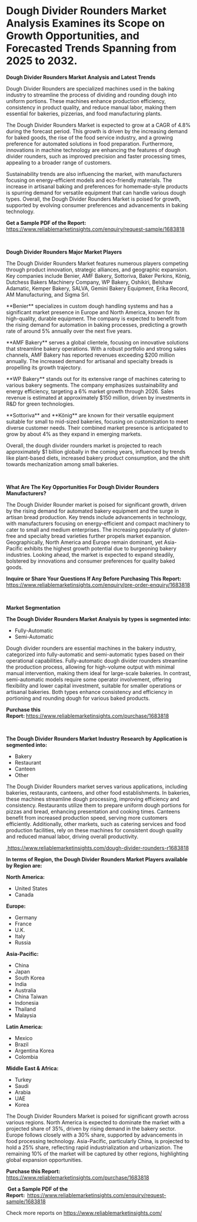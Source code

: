 <p><h1>Dough Divider Rounders Market Analysis Examines its Scope on Growth Opportunities, and Forecasted Trends Spanning from 2025 to 2032.</h1></p><p><strong>Dough Divider Rounders Market Analysis and Latest Trends</strong></p>
<p><p>Dough Divider Rounders are specialized machines used in the baking industry to streamline the process of dividing and rounding dough into uniform portions. These machines enhance production efficiency, consistency in product quality, and reduce manual labor, making them essential for bakeries, pizzerias, and food manufacturing plants. </p><p>The Dough Divider Rounders Market is expected to grow at a CAGR of 4.8% during the forecast period. This growth is driven by the increasing demand for baked goods, the rise of the food service industry, and a growing preference for automated solutions in food preparation. Furthermore, innovations in machine technology are enhancing the features of dough divider rounders, such as improved precision and faster processing times, appealing to a broader range of customers.</p><p>Sustainability trends are also influencing the market, with manufacturers focusing on energy-efficient models and eco-friendly materials. The increase in artisanal baking and preferences for homemade-style products is spurring demand for versatile equipment that can handle various dough types. Overall, the Dough Divider Rounders Market is poised for growth, supported by evolving consumer preferences and advancements in baking technology.</p></p>
<p><strong>Get a Sample PDF of the Report:&nbsp;</strong> <a href="https://www.reliablemarketinsights.com/enquiry/request-sample/1683818?utm_campaign=3085&utm_medium=2&utm_source=Github&utm_content=ia&utm_term=26032025&utm_id=dough-divider-rounders">https://www.reliablemarketinsights.com/enquiry/request-sample/1683818</a></p>
<p>&nbsp;</p>
<p><strong>Dough Divider Rounders Major Market Players</strong></p>
<p><p>The Dough Divider Rounders Market features numerous players competing through product innovation, strategic alliances, and geographic expansion. Key companies include Benier, AMF Bakery, Sottoriva, Baker Perkins, König, Dutchess Bakers Machinery Company, WP Bakery, Oshikiri, Belshaw Adamatic, Kemper Bakery, SALVA, Gemini Bakery Equipment, Erika Record, AM Manufacturing, and Sigma Srl.</p><p>**Benier** specializes in custom dough handling systems and has a significant market presence in Europe and North America, known for its high-quality, durable equipment. The company is expected to benefit from the rising demand for automation in baking processes, predicting a growth rate of around 5% annually over the next five years.</p><p>**AMF Bakery** serves a global clientele, focusing on innovative solutions that streamline bakery operations. With a robust portfolio and strong sales channels, AMF Bakery has reported revenues exceeding $200 million annually. The increased demand for artisanal and specialty breads is propelling its growth trajectory.</p><p>**WP Bakery** stands out for its extensive range of machines catering to various bakery segments. The company emphasizes sustainability and energy efficiency, targeting a 6% market growth through 2026. Sales revenue is estimated at approximately $150 million, driven by investments in R&D for green technologies.</p><p>**Sottoriva** and **König** are known for their versatile equipment suitable for small to mid-sized bakeries, focusing on customization to meet diverse customer needs. Their combined market presence is anticipated to grow by about 4% as they expand in emerging markets.</p><p>Overall, the dough divider rounders market is projected to reach approximately $1 billion globally in the coming years, influenced by trends like plant-based diets, increased bakery product consumption, and the shift towards mechanization among small bakeries.</p></p>
<p>&nbsp;</p>
<p><strong>What Are The Key Opportunities For Dough Divider Rounders Manufacturers?</strong></p>
<p><p>The Dough Divider Rounder market is poised for significant growth, driven by the rising demand for automated bakery equipment and the surge in artisan bread production. Key trends include advancements in technology, with manufacturers focusing on energy-efficient and compact machinery to cater to small and medium enterprises. The increasing popularity of gluten-free and specialty bread varieties further propels market expansion. Geographically, North America and Europe remain dominant, yet Asia-Pacific exhibits the highest growth potential due to burgeoning bakery industries. Looking ahead, the market is expected to expand steadily, bolstered by innovations and consumer preferences for quality baked goods.</p></p>
<p><strong>Inquire or Share Your Questions If Any Before Purchasing This Report:</strong> <a href="https://www.reliablemarketinsights.com/enquiry/pre-order-enquiry/1683818?utm_campaign=3085&utm_medium=2&utm_source=Github&utm_content=ia&utm_term=26032025&utm_id=dough-divider-rounders">https://www.reliablemarketinsights.com/enquiry/pre-order-enquiry/1683818</a></p>
<p>&nbsp;</p>
<p><strong>Market Segmentation</strong></p>
<p><strong>The Dough Divider Rounders Market Analysis by types is segmented into:</strong></p>
<p><ul><li>Fully-Automatic</li><li>Semi-Automatic</li></ul></p>
<p><p>Dough divider rounders are essential machines in the bakery industry, categorized into fully-automatic and semi-automatic types based on their operational capabilities. Fully-automatic dough divider rounders streamline the production process, allowing for high-volume output with minimal manual intervention, making them ideal for large-scale bakeries. In contrast, semi-automatic models require some operator involvement, offering flexibility and lower capital investment, suitable for smaller operations or artisanal bakeries. Both types enhance consistency and efficiency in portioning and rounding dough for various baked products.</p></p>
<p><strong>Purchase this Report:&nbsp;</strong><a href="https://www.reliablemarketinsights.com/purchase/1683818?utm_campaign=3085&utm_medium=2&utm_source=Github&utm_content=ia&utm_term=26032025&utm_id=dough-divider-rounders">https://www.reliablemarketinsights.com/purchase/1683818</a></p>
<p>&nbsp;</p>
<p><strong>The Dough Divider Rounders Market Industry Research by Application is segmented into:</strong></p>
<p><ul><li>Bakery</li><li>Restaurant</li><li>Canteen</li><li>Other</li></ul></p>
<p><p>The Dough Divider Rounders market serves various applications, including bakeries, restaurants, canteens, and other food establishments. In bakeries, these machines streamline dough processing, improving efficiency and consistency. Restaurants utilize them to prepare uniform dough portions for pizzas and bread, enhancing presentation and cooking times. Canteens benefit from increased production speed, serving more customers efficiently. Additionally, other markets, such as catering services and food production facilities, rely on these machines for consistent dough quality and reduced manual labor, driving overall productivity.</p></p>
<p><a href="https://www.reliablemarketinsights.com/dough-divider-rounders-r1683818?utm_campaign=3085&utm_medium=2&utm_source=Github&utm_content=ia&utm_term=26032025&utm_id=dough-divider-rounders">&nbsp;https://www.reliablemarketinsights.com/dough-divider-rounders-r1683818</a></p>
<p><strong>In terms of Region, the Dough Divider Rounders Market Players available by Region are:</strong></p>
<p>
    <p> <strong> North America: </strong>
        <ul>
            <li>United States</li>
            <li>Canada</li>
        </ul>
        </p> 
    <p> <strong> Europe: </strong>
        <ul>
            <li>Germany</li>
            <li>France</li>
            <li>U.K.</li>
            <li>Italy</li>
            <li>Russia</li>
        </ul>
        </p> 
    <p> <strong> Asia-Pacific: </strong>
        <ul>
            <li>China</li>
            <li>Japan</li>
            <li>South Korea</li>
            <li>India</li>
            <li>Australia</li>
            <li>China Taiwan</li>
            <li>Indonesia</li>
            <li>Thailand</li>
            <li>Malaysia</li>
        </ul>
        </p> 
    <p> <strong> Latin America: </strong>
        <ul>
            <li>Mexico</li>
            <li>Brazil</li>
            <li>Argentina Korea</li>
            <li>Colombia</li>
        </ul>
        </p> 
    <p> <strong> Middle East & Africa: </strong>
        <ul>
            <li>Turkey</li>
            <li>Saudi</li>
            <li>Arabia</li>
            <li>UAE</li>
            <li>Korea</li>
        </ul>
    </p>
    </p>
<p><p>The Dough Divider Rounders Market is poised for significant growth across various regions. North America is expected to dominate the market with a projected share of 35%, driven by rising demand in the bakery sector. Europe follows closely with a 30% share, supported by advancements in food processing technology. Asia-Pacific, particularly China, is projected to hold a 25% share, reflecting rapid industrialization and urbanization. The remaining 10% of the market will be captured by other regions, highlighting global expansion opportunities.</p></p>
<p><strong>Purchase this Report: </strong><a href="https://www.reliablemarketinsights.com/purchase/1683818?utm_campaign=3085&utm_medium=2&utm_source=Github&utm_content=ia&utm_term=26032025&utm_id=dough-divider-rounders">https://www.reliablemarketinsights.com/purchase/1683818</a></p>
<p>&nbsp;<strong>Get a Sample PDF of the Report:&nbsp;&nbsp;</strong><a href="https://www.reliablemarketinsights.com/enquiry/request-sample/1683818?utm_campaign=3085&utm_medium=2&utm_source=Github&utm_content=ia&utm_term=26032025&utm_id=dough-divider-rounders">https://www.reliablemarketinsights.com/enquiry/request-sample/1683818</a></p>
<p><strong></strong></p>
<p>Check more reports on <a href="https://www.reliablemarketinsights.com/?utm_campaign=3085&utm_medium=2&utm_source=Github&utm_content=ia&utm_term=26032025&utm_id=dough-divider-rounders">https://www.reliablemarketinsights.com/</a></p>